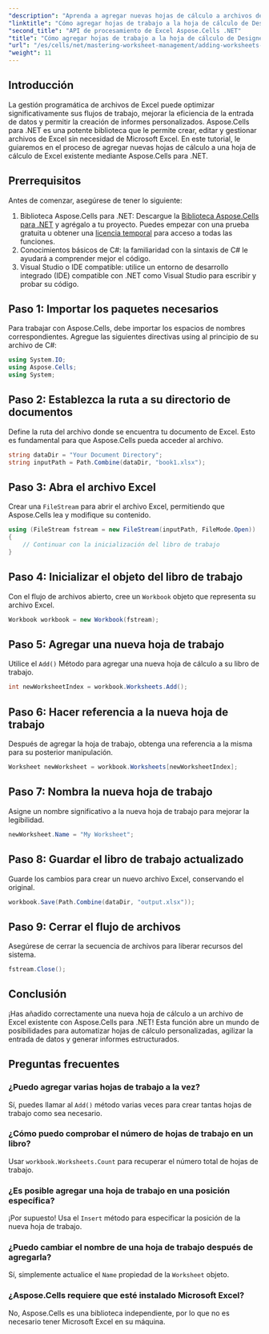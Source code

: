 ```yaml
---
"description": "Aprenda a agregar nuevas hojas de cálculo a archivos de Excel mediante programación con Aspose.Cells para .NET. Esta guía completa le guiará por los pasos necesarios."
"linktitle": "Cómo agregar hojas de trabajo a la hoja de cálculo de Designer usando Aspose.Cells"
"second_title": "API de procesamiento de Excel Aspose.Cells .NET"
"title": "Cómo agregar hojas de trabajo a la hoja de cálculo de Designer usando Aspose.Cells"
"url": "/es/cells/net/mastering-worksheet-management/adding-worksheets-to-designer-spreadsheet/"
"weight": 11
---
```


## Introducción

La gestión programática de archivos de Excel puede optimizar significativamente sus flujos de trabajo, mejorar la eficiencia de la entrada de datos y permitir la creación de informes personalizados. Aspose.Cells para .NET es una potente biblioteca que le permite crear, editar y gestionar archivos de Excel sin necesidad de Microsoft Excel. En este tutorial, le guiaremos en el proceso de agregar nuevas hojas de cálculo a una hoja de cálculo de Excel existente mediante Aspose.Cells para .NET.

## Prerrequisitos
Antes de comenzar, asegúrese de tener lo siguiente:

1. Biblioteca Aspose.Cells para .NET: Descargue la [Biblioteca Aspose.Cells para .NET](https://releases.aspose.com/cells/net/) y agrégalo a tu proyecto. Puedes empezar con una prueba gratuita u obtener una [licencia temporal](https://purchase.aspose.com/temporary-license/) para acceso a todas las funciones.
2. Conocimientos básicos de C#: la familiaridad con la sintaxis de C# le ayudará a comprender mejor el código.
3. Visual Studio o IDE compatible: utilice un entorno de desarrollo integrado (IDE) compatible con .NET como Visual Studio para escribir y probar su código.

## Paso 1: Importar los paquetes necesarios
Para trabajar con Aspose.Cells, debe importar los espacios de nombres correspondientes. Agregue las siguientes directivas using al principio de su archivo de C#:

```csharp
using System.IO;
using Aspose.Cells;
using System;
```

## Paso 2: Establezca la ruta a su directorio de documentos
Define la ruta del archivo donde se encuentra tu documento de Excel. Esto es fundamental para que Aspose.Cells pueda acceder al archivo.

```csharp
string dataDir = "Your Document Directory";
string inputPath = Path.Combine(dataDir, "book1.xlsx");
```

## Paso 3: Abra el archivo Excel
Crear una `FileStream` para abrir el archivo Excel, permitiendo que Aspose.Cells lea y modifique su contenido.

```csharp
using (FileStream fstream = new FileStream(inputPath, FileMode.Open))
{
    // Continuar con la inicialización del libro de trabajo
}
```

## Paso 4: Inicializar el objeto del libro de trabajo
Con el flujo de archivos abierto, cree un `Workbook` objeto que representa su archivo Excel.

```csharp
Workbook workbook = new Workbook(fstream);
```

## Paso 5: Agregar una nueva hoja de trabajo
Utilice el `Add()` Método para agregar una nueva hoja de cálculo a su libro de trabajo.

```csharp
int newWorksheetIndex = workbook.Worksheets.Add();
```

## Paso 6: Hacer referencia a la nueva hoja de trabajo
Después de agregar la hoja de trabajo, obtenga una referencia a la misma para su posterior manipulación.

```csharp
Worksheet newWorksheet = workbook.Worksheets[newWorksheetIndex];
```

## Paso 7: Nombra la nueva hoja de trabajo
Asigne un nombre significativo a la nueva hoja de trabajo para mejorar la legibilidad.

```csharp
newWorksheet.Name = "My Worksheet";
```

## Paso 8: Guardar el libro de trabajo actualizado
Guarde los cambios para crear un nuevo archivo Excel, conservando el original.

```csharp
workbook.Save(Path.Combine(dataDir, "output.xlsx"));
```

## Paso 9: Cerrar el flujo de archivos
Asegúrese de cerrar la secuencia de archivos para liberar recursos del sistema.

```csharp
fstream.Close();
```

## Conclusión
¡Has añadido correctamente una nueva hoja de cálculo a un archivo de Excel existente con Aspose.Cells para .NET! Esta función abre un mundo de posibilidades para automatizar hojas de cálculo personalizadas, agilizar la entrada de datos y generar informes estructurados.

## Preguntas frecuentes

### ¿Puedo agregar varias hojas de trabajo a la vez?
Sí, puedes llamar al `Add()` método varias veces para crear tantas hojas de trabajo como sea necesario.

### ¿Cómo puedo comprobar el número de hojas de trabajo en un libro?
Usar `workbook.Worksheets.Count` para recuperar el número total de hojas de trabajo.

### ¿Es posible agregar una hoja de trabajo en una posición específica?
¡Por supuesto! Usa el `Insert` método para especificar la posición de la nueva hoja de trabajo.

### ¿Puedo cambiar el nombre de una hoja de trabajo después de agregarla?
Sí, simplemente actualice el `Name` propiedad de la `Worksheet` objeto.

### ¿Aspose.Cells requiere que esté instalado Microsoft Excel?
No, Aspose.Cells es una biblioteca independiente, por lo que no es necesario tener Microsoft Excel en su máquina.